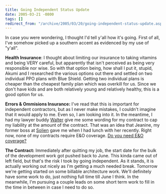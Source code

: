 ```yaml
---
title: Going Independent Status Update
date: 2005-03-21 -0800
tags: []
redirect_from: "/archive/2005/03/20/going-independent-status-update.aspx/"
---
```


In case you were wondering, I thought I'd tell y'all how it's going.
First of all, I've somehow picked up a southern accent as evidenced by
my use of "y'all".

**Health Insurance**: I thought about limiting our insurance to taking
vitamins and being VERY careful, but apparently that isn't perceived as
being very responsible nor wise. So with that option being, how shall I
put it, stupid, Akumi and I researched the various options out there and
settled on two individual PPO plans with Blue Shield. Getting two
individual plans is cheaper than the cheapest family plan which was
overkill for us. Since we don't have kids and are both relatively young
and relatively healthy, this is a good option for us.

**Errors & Ommisions Insurance:** I've read that this is important for
independent contractors, but as I never make mistakes, I couldn't
imagine that it would apply to me. Even so, I am looking into it. In the
meantime, I had my lawyer buddy
[Walter](http://spaces.msn.com/members/waltimate/) give me some wording
for my contract to cap my liability at the amount of the contract. That
was an idea that Jeanine, my former boss at
[Solien](http://www.solien.com/) gave me when I had lunch with her
recently. Right now, none of my contracts require E&O coverage. [Do you
need E&O
coverage?](http://www.entrepreneur.com/article/0,4621,291540,00.html)

**The Contract:** Immediately after quitting my job, the start date for
the bulk of the development work got pushed back to June. This kinda
came out of left field, but that's the risk I took by going independent.
As it stands, it is actually working out nicely as I'm getting a much
needed break. Tomorrow we're getting started on some billable
architecture work. We'll definitely have some work to do, just nothing
full time till June I think. In the meanwhile, I'm pursuing a couple
leads on some short term work to fill in the time in between in case I
need to do so.

